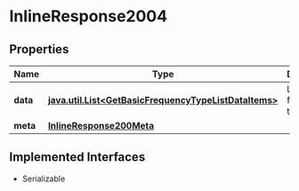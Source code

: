 

# InlineResponse2004


## Properties

Name | Type | Description | Notes
------------ | ------------- | ------------- | -------------
**data** | [**java.util.List&lt;GetBasicFrequencyTypeListDataItems&gt;**](GetBasicFrequencyTypeListDataItems.md) | List of frequency types. |  [optional]
**meta** | [**InlineResponse200Meta**](InlineResponse200Meta.md) |  |  [optional]


## Implemented Interfaces

* Serializable


